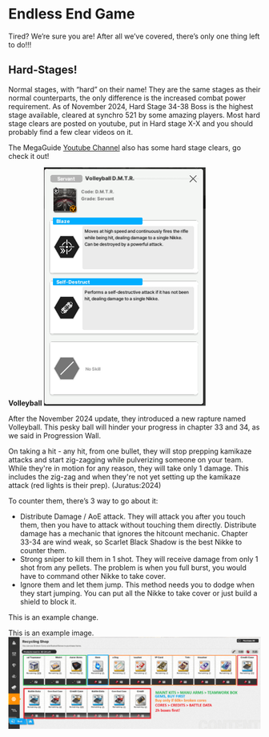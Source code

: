# **Endless End Game**  

Tired? We’re sure you are! 
After all we’ve covered, there’s only one thing left to do!!!

## **Hard-Stages!** 

Normal stages, with “hard” on their name!
They are the same stages as their normal counterparts, the only difference is the increased combat power requirement. 
As of November 2024, Hard Stage 34-38 Boss is the highest stage available, cleared at synchro 521 by some amazing players.
Most hard stage clears are posted on youtube, put in Hard stage X-X and you should probably find a few clear videos on it.

The MegaGuide [Youtube Channel](https://www.youtube.com/@nikkemegaguide) also has some hard stage clears, go check it out!

**Volleyball**
![Volleyball](media/volleyball.png)

After the November 2024 update, they introduced a new rapture named Volleyball. This pesky ball will hinder your progress in chapter 33 and 34, as we said in Progression Wall.

On taking a hit - any hit, from one bullet, they will stop prepping kamikaze attacks and start zig-zagging while pulverizing someone on your team. While they're in motion for any reason, they will take only 1 damage. This includes the zig-zag and when they're not yet setting up the kamikaze attack (red lights is their prep).  (Juratus:2024)

To counter them, there’s 3 way to go about it:

- Distribute Damage / AoE attack. 
    They will attack you after you touch them, then you have to attack without touching them directly. Distribute damage has a mechanic that ignores the hitcount mechanic. Chapter 33-34 are wind weak, so Scarlet Black Shadow is the best Nikke to counter them.
- Strong sniper to kill them in 1 shot.
    They will receive damage from only 1 shot from any pellets. The problem is when you full burst, you would have to command other Nikke to take cover.
- Ignore them and let them jump. 
    This method needs you to dodge when they start jumping. You can put all the Nikke to take cover or just build a shield to block it.

This is an example change.

This is an example image. ![alt text](media/commit-demo-image.png)